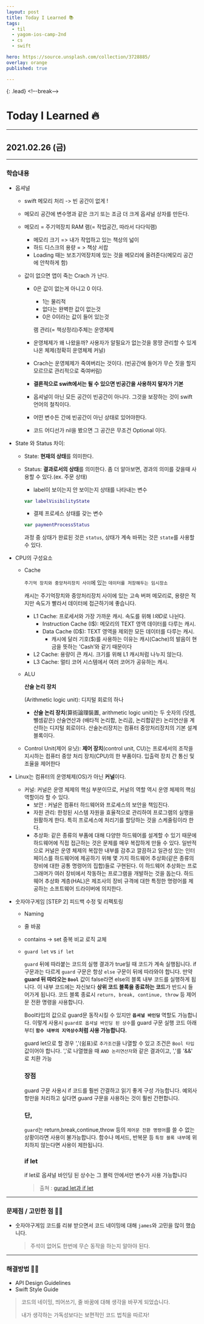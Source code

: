 ```yaml
---
layout: post
title: Today I Learned 📚
tags:
  - til
  - yagom-ios-camp-2nd
  - cs
  - swift

hero: https://source.unsplash.com/collection/3728885/
overlay: orange
published: true

---
```


{: .lead}
<!–-break-–>

# Today I Learned 🔥

---

## 2021.02.26 (금)

---

### 학습내용

- 옵셔널

  - swift 메모리 처리 -> 빈 공간이 없게 !

  - 메모리 공간에 변수명과 같은 크기 또는 조금 더 크게 옵셔널 상자를 만든다.

  - 메모리 = 주기억장치 RAM 램(= 작업공간, 따라서 다다익램)

    - 메모리 크기 => 내가 작업하고 있는 책상의 넓이
    - 하드 디스크의 용량 = > 책상 서랍
    - Loading 때는 보조기억장치에 있는 것을 메모리에 올려준다(메모리 공간에 안착하게 함)

  - 값이 없으면 앱이 죽는 Crach 가 난다.

    - 0은 값이 없는게 아니고 0 이다.

      - 1는 물리적
      - 없다는 완벽한 값이 없는것
      - 0은 0이라는 값이 들어 있는것

      램 관리(= 책상정리)주체는 운영체제

    - 운영체제가 왜 나왔을까? 사용자가 알필요가 없는것을 몽땅 관리할 수 있게 나온 체제(정확히 운영체제 커널)

    - Crach는 운영체제가 죽여버리는 것이다. (빈공간에 들어가 무슨 짓을 할지 모르므로 관리적으로 죽여버림)

    - **결론적으로 swift에서는 될 수 있으면 빈공간을 사용하지 말자가 기본**

    - 옵셔널이 아닌 모든 공간이 빈공간이 아니다. 그것을 보장하는 것이 swift 언어의 철칙이다.

    - 어떤 변수든 간에 빈공간이 아닌 상태로 있어야한다.

    - 코드 어디선가 nil을 봤으면 그 공간은 무조건 Optional 이다.

    

- State 와 Status 차이:

  - State: **현재의 상태**를 의미한다.

  - Status: **결과로서의 상태**를 의미한다. 좀 더 알아보면, 경과의 의미를 갖을때 사용할 수 있다.(ex. 주문 상태)

    - label이 보이는지 안 보이는지 상태를 나타내는 변수

    ```swift
    var labelVisibilityState
    ```

    - 결제 프로세스 상태를 갖는 변수

    ```swift
    var paymentProcessStatus
    ```

    과정 중 상태가 완료된 것은 `status`, 상태가 계속 바뀌는 것은 `state`를 사용할 수 있다.

    

- CPU의 구성요소

  - Cache

    `주기억 장치와 중앙처리장치 사이`에 있는 `데이터를 저장해두는 임시장소`

    캐시는 주기억장치와 중앙처리장치 사이에 있는 고속 버퍼 메모리로, 용량은 적지만 속도가 빨라서 데이터에 접근하기에 좋습니다.

    - L1 Cache: 프로세서와 가장 가까운 캐시. 속도를 위해 I$와 D$로 나뉜다.
      - Instruction Cache (I$): 메모리의 TEXT 영역 데이터를 다루는 캐시.
      - Data Cache (D$): TEXT 영역을 제외한 모든 데이터를 다루는 캐시.
        - 캐시에 달러 기호($)를 사용하는 이유는 캐시(Cache)의 발음이 현금을 뜻하는 'Cash’와 같기 때문이다
    - L2 Cache: 용량이 큰 캐시. 크기를 위해 L1 캐시처럼 나누지 않는다.
    - L3 Cache: 멀티 코어 시스템에서 여러 코어가 공유하는 캐시.

  - ALU

    **산술 논리 장치**

    (Arithmetic logic unit): 디지털 회로의 하나

    - **산술 논리 장치**(算術論理裝置, arithmetic logic unit)는 두 숫자의 (덧셈, 뺄셈같은) 산술연산과 (배타적 논리합, 논리곱, 논리합같은) 논리연산을 계산하는 디지털 회로이다. 산술논리장치는 컴퓨터 중앙처리장치의 기본 설계 블록이다.

  - Control Unit(제어 유닛): **제어 장치**(control unit, CU)는 프로세서의 조작을 지시하는 컴퓨터 중앙 처리 장치(CPU)의 한 부품이다. 입출력 장치 간 통신 및 조율을 제어한다

- Linux는 컴퓨터의 운영체제(OS)가 아닌 **커널**이다.
  - 커널: 커널은 운영 체제의 핵심 부분이므로, 커널의 역할 역시 운영 체제의 핵심 역할이라 할 수 있다.
    - 보안 : 커널은 컴퓨터 하드웨어와 프로세스의 보안을 책임진다.
    - 자원 관리: 한정된 시스템 자원을 효율적으로 관리하여 프로그램의 실행을 원활하게 한다. 특히 프로세스에 처리기를 할당하는 것을 스케줄링이라 한다.
    - 추상화: 같은 종류의 부품에 대해 다양한 하드웨어를 설계할 수 있기 때문에 하드웨어에 직접 접근하는 것은 문제를 매우 복잡하게 만들 수 있다. 일반적으로 커널은 운영 체제의 복잡한 내부를 감추고 깔끔하고 일관성 있는 인터페이스를 하드웨어에 제공하기 위해 몇 가지 하드웨어 추상화(같은 종류의 장비에 대한 공통 명령어의 집합)들로 구현된다. 이 하드웨어 추상화는 프로그래머가 여러 장비에서 작동하는 프로그램을 개발하는 것을 돕는다. 하드웨어 추상화 계층(HAL)은 제조사의 장비 규격에 대한 특정한 명령어를 제공하는 소프트웨어 드라이버에 의지한다.

- 숫자야구게임 [STEP 2] 피드백 수정 및 리펙토링

  - Naming

  - 줄 바꿈

  - contains -> set 중복 비교 로직 교체

  - `guard let` vs `if let`

    `guard` 뒤에 따라붙는 코드의 실행 결과가 true일 때 코드가 계속 실행됩니다.
    if 구문과는 다르게 `guard` 구문은 항상 `else` 구문이 뒤에 따라와야 합니다.
    만약 **guard 뒤 따라오는 `Bool`** 값이 false라면 else의 블록 내부 코드를 실행하게 됩니다.
    이 내부 코드에는 자신보다 **상위 코드 블록을 종료하는 코드**가 반드시 들어가게 됩니다.
    코드 블록 종료시 `return, break, continue, throw` 등 제어문 전환 명령을 사용합니다.

    Bool타입의 값으로 guard문 동작시킬 수 있지만 **`옵셔널 바인딩`** 역할도 가능합니다.
    이렇게 사용시 `guard로 옵셔널 바인딩 된 상수`를 guard 구문 실행 코드 아래부터 **`함수 내부의 지역상수`처럼 사용 가능합니다.**

    guard let으로 할 경우 ','(쉼표)로 `추가조건`을 나열할 수 있고 조건은 `Bool 타입` 값이어야 합니다. ','로 나열했을 때 `AND 논리연산자`와 같은 결과이고, ','를 '&&' 로 치환 가능

    ### **장점**

    guard 구문 사용시 if 코드를 훨씬 간결하고 읽기 좋게 구성 가능합니다.
    예외사항만을 처리하고 싶다면 guard 구문을 사용하는 것이 훨씬 간편합니다.

    ### **단,**

    `guard`는 return,break,continue,throw 등의 `제어문 전환 명령어`를 쓸 수 없는 상황이라면 사용이 불가능합니다. 함수나 메서드, 반복문 등 `특정 블록 내부`에 위치하지 않는다면 사용이 제한됩니다.

    ### if let

    if let로 옵셔널 바인딩 된 상수는 그 블럭 안에서만 변수가 사용 가능합니다

    > 출쳐 : [gurad let과 if let](https://velog.io/@dev-lena/guard-let과-if-let의-차이점)

---

### 문제점 / 고민한 점 🤦🏼

- 숫자야구게임 코드를 리뷰 받으면서 코드 네이밍에 대해 `james`와 고민을 많이 했습니다.

  > 주석이 없어도 한번에 무슨 동작을 하는지 알아야 된다.

---

### 해결방법 🙋🏼

- API Design Guidelines
- Swift Style Guide

> 코드의 네이밍, 띄어쓰기, 줄 바꿈에 대해 생각을 바꾸게 되었습니다.
>
> 내가 생각하는 가독성보다는 보편적인 코드 법칙을 따르자! 





